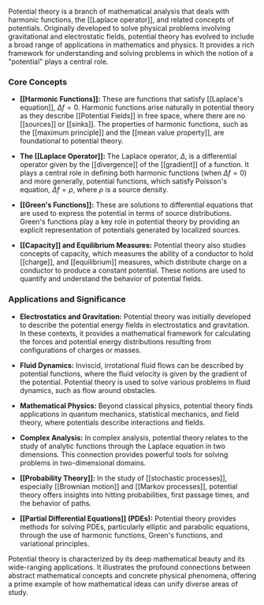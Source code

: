 Potential theory is a branch of mathematical analysis that deals with harmonic functions, the [[Laplace operator]], and related concepts of potentials. Originally developed to solve physical problems involving gravitational and electrostatic fields, potential theory has evolved to include a broad range of applications in mathematics and physics. It provides a rich framework for understanding and solving problems in which the notion of a "potential" plays a central role.

### Core Concepts

- **[[Harmonic Functions]]:** These are functions that satisfy [[Laplace's equation]], $\Delta f = 0$. Harmonic functions arise naturally in potential theory as they describe [[Potential Fields]] in free space, where there are no [[sources]] or [[sinks]]. The properties of harmonic functions, such as the [[maximum principle]] and the [[mean value property]], are foundational to potential theory.

- **The [[Laplace Operator]]:** The Laplace operator, $\Delta$, is a differential operator given by the [[divergence]] of the [[gradient]] of a function. It plays a central role in defining both harmonic functions (when $\Delta f = 0$) and more generally, potential functions, which satisfy Poisson's equation, $\Delta f = \rho$, where $\rho$ is a source density.

- **[[Green's Functions]]:** These are solutions to differential equations that are used to express the potential in terms of source distributions. Green's functions play a key role in potential theory by providing an explicit representation of potentials generated by localized sources.

- **[[Capacity]] and Equilibrium Measures:** Potential theory also studies concepts of capacity, which measures the ability of a conductor to hold [[charge]], and [[equilibrium]] measures, which distribute charge on a conductor to produce a constant potential. These notions are used to quantify and understand the behavior of potential fields.

### Applications and Significance

- **Electrostatics and Gravitation:** Potential theory was initially developed to describe the potential energy fields in electrostatics and gravitation. In these contexts, it provides a mathematical framework for calculating the forces and potential energy distributions resulting from configurations of charges or masses.

- **Fluid Dynamics:** Inviscid, irrotational fluid flows can be described by potential functions, where the fluid velocity is given by the gradient of the potential. Potential theory is used to solve various problems in fluid dynamics, such as flow around obstacles.

- **Mathematical Physics:** Beyond classical physics, potential theory finds applications in quantum mechanics, statistical mechanics, and field theory, where potentials describe interactions and fields.

- **Complex Analysis:** In complex analysis, potential theory relates to the study of analytic functions through the Laplace equation in two dimensions. This connection provides powerful tools for solving problems in two-dimensional domains.

- **[[Probability Theory]]:** In the study of [[stochastic processes]], especially [[Brownian motion]] and [[Markov processes]], potential theory offers insights into hitting probabilities, first passage times, and the behavior of paths.

- **[[Partial Differential Equations]] (PDEs):** Potential theory provides methods for solving PDEs, particularly elliptic and parabolic equations, through the use of harmonic functions, Green's functions, and variational principles.

Potential theory is characterized by its deep mathematical beauty and its wide-ranging applications. It illustrates the profound connections between abstract mathematical concepts and concrete physical phenomena, offering a prime example of how mathematical ideas can unify diverse areas of study.